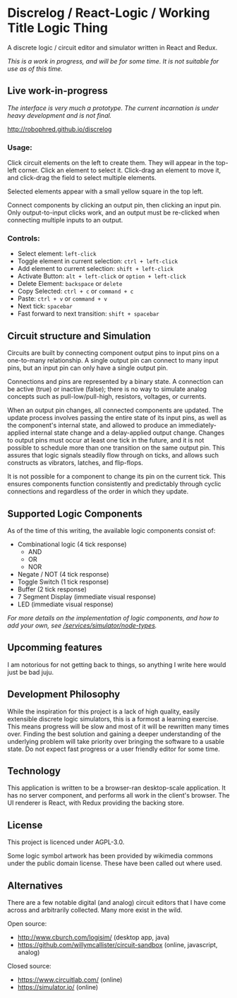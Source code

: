 # Discrelog / React-Logic / Working Title Logic Thing

A discrete logic / circuit editor and simulator written in React and Redux.

_This is a work in progress, and will be for some time. It is not suitable for use as of this time._

## Live work-in-progress

_The interface is very much a prototype. The current incarnation is under heavy development and is not final._

http://robophred.github.io/discrelog

### Usage:

Click circuit elements on the left to create them. They will appear in the top-left corner.
Click an element to select it. Click-drag an element to move it, and click-drag the field to select multiple elements.

Selected elements appear with a small yellow square in the top left.

Connect components by clicking an output pin, then clicking an input pin. Only output-to-input clicks work, and an output must be re-clicked when connecting multiple inputs to an output.

### Controls:

* Select element: `left-click`
* Toggle element in current selection: `ctrl + left-click`
* Add element to current selection: `shift + left-click`
* Activate Button: `alt + left-click` or `option + left-click`
* Delete Element: `backspace` or `delete`
* Copy Selected: `ctrl + c` or `command + c`
* Paste: `ctrl + v` or `command + v`
* Next tick: `spacebar`
* Fast forward to next transition: `shift + spacebar`

## Circuit structure and Simulation

Circuits are built by connecting component output pins to input pins on a one-to-many relationship. A single output pin can connect to many input pins, but an input pin can only have a single output pin.

Connections and pins are represented by a binary state. A connection can be active (true) or inactive (false); there is no way to simulate analog concepts such as pull-low/pull-high, resistors, voltages, or currents.

When an output pin changes, all connected components are updated. The update process involves passing the entire state of its input pins, as well as the component's internal state, and allowed to produce an immediately-applied internal state change and a delay-applied output change. Changes to output pins must occur at least one tick in the future, and it is not possible to schedule more than one transition on the same output pin. This assures that logic signals steadily flow through on ticks, and allows such constructs as vibrators, latches, and flip-flops.

It is not possible for a component to change its pin on the current tick. This ensures components function consistently and predictably through cyclic connections and regardless of the order in which they update.

## Supported Logic Components

As of the time of this writing, the available logic components consist of:

* Combinational logic (4 tick response)
  * AND
  * OR
  * NOR
* Negate / NOT (4 tick response)
* Toggle Switch (1 tick response)
* Buffer (2 tick response)
* 7 Segment Display (immediate visual response)
* LED (immediate visual response)

_For more details on the implementation of logic components, and how to add your own, see [/services/simulator/node-types](https://github.com/RoboPhred/discrelog/tree/master/src/services/simulator/node-types)._

## Upcomming features

I am notorious for not getting back to things, so anything I write here would just be bad juju.

## Development Philosophy

While the inspiration for this project is a lack of high quality, easily extensible discrete logic simulators, this is a formost a learning exercise. This means progress will be slow and most of it will be rewritten many times over. Finding the best solution and gaining a deeper understanding of the underlying problem will take priority over bringing the software to a usable state. Do not expect fast progress or a user friendly editor for some time.

## Technology

This application is written to be a browser-ran desktop-scale application. It has no server component, and performs all work in the client's browser.
The UI renderer is React, with Redux providing the backing store.

## License

This project is licenced under AGPL-3.0.

Some logic symbol artwork has been provided by wikimedia commons under the public domain license.  These have been called out where used.

## Alternatives

There are a few notable digital (and analog) circuit editors that I have come across and arbitrarily collected. Many more exist in the wild.

Open source:

* http://www.cburch.com/logisim/ (desktop app, java)
* https://github.com/willymcallister/circuit-sandbox (online, javascript, analog)

Closed source:

* https://www.circuitlab.com/ (online)
* https://simulator.io/ (online)
